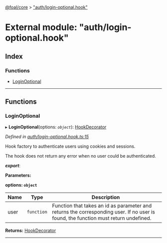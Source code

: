 [@foal/core](../README.md) > ["auth/login-optional.hook"](../modules/_auth_login_optional_hook_.md)

# External module: "auth/login-optional.hook"

## Index

### Functions

* [LoginOptional](_auth_login_optional_hook_.md#loginoptional)

---

## Functions

<a id="loginoptional"></a>

###  LoginOptional

▸ **LoginOptional**(options: *`object`*): [HookDecorator](_core_hooks_.md#hookdecorator)

*Defined in [auth/login-optional.hook.ts:15](https://github.com/FoalTS/foal/blob/7934e4d7/packages/core/src/auth/login-optional.hook.ts#L15)*

Hook factory to authenticate users using cookies and sessions.

The hook does not return any error when no user could be authenticated.

*__export__*: 

**Parameters:**

**options: `object`**

| Name | Type | Description |
| ------ | ------ | ------ |
| user | `function` |  Function that takes an id as parameter and returns the corresponding user. If no user is found, the function must return undefined. |

**Returns:** [HookDecorator](_core_hooks_.md#hookdecorator)

___


